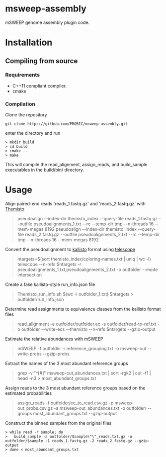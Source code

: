 # msweep-assembly

mSWEEP genome assembly plugin code.

# Installation
## Compiling from source
### Requirements
- C++11 compliant compiler.
- cmake

### Compilation
Clone the repository
```
git clone https://github.com/PROBIC/msweep-assembly.git
```
enter the directory and run
```
> mkdir build
> cd build
> cmake ..
> make
```
This will compile the read_alignment, assign_reads, and build_sample executables in the build/bin/ directory.


# Usage
Align paired-end reads 'reads_1.fastq.gz' and 'reads_2.fastq.gz' with [Themisto]()
> pseudoalign --index-dir themisto_index --query-file reads_1.fastq.gz --outfile pseudoalignments_1.txt --rc --temp-dir tmp --n-threads 16 --mem-megas 8192
> pseudoalign --index-dir themisto_index --query-file reads_2.fastq.gz --outfile pseudoalignments_2.txt --rc --temp-dir tmp --n-threads 16 --mem-megas 8192

Convert the pseudoalignment to [kallisto]() format using [telescope]()
> ntargets=$(sort themisto_index/coloring-names.txt | uniq | wc -l)
> telescope --n-refs $ntargets -r pseudoalignments_1.txt,pseudoalignments_2.txt -o outfolder --mode intersection

Create a fake kallisto-style run_info.json file
> Themisto_run_info.sh $(wc -l outfolder_1.txt) $ntargets > outfolder/run_info.json

Determine read assignments to equivalence classes from the kallisto
format files
> read_alignment -e outfolder/outfolder.ec -s outfolder/read-to-ref.txt -o outfolder --write-ecs --themisto --n-refs $ntargets --gzip-output

Estimate the relative abundances with mSWEEP
> mSWEEP -f outfolder -i reference_grouping.txt -o msweep-out --write-probs --gzip-probs

Extract the names of the 3 most abundant reference groups
> grep -v "^[#]" msweep-out_abundances.txt | sort -rgk2 | cut -f1 | head -n3 > most_abundant_groups.txt

Assign reads to the 3 most abundant reference groups based on the estimated probabilities
> assign_reads -f outfolder/ec_to_read.csv.gz -p msweep-out_probs.csv.gz -a msweep-out_abundances.txt -o outfolder/ --groups most_abundant_groups.txt --gzip-output

Construct the binned samples from the original files

```
> while read -r sample; do
> 	build_sample -a outfolder/$sample\"\"_reads.txt.gz -o outfolder/$sample -1 reads_1.fastq.gz -2 reads_2.fastq.gz --gzip-output
> done < most_abundant_groups.txt
```
